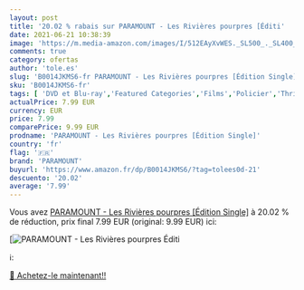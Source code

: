 ```yaml
---
layout: post
title: '20.02 % rabais sur PARAMOUNT - Les Rivières pourpres [Éditi'
date: 2021-06-21 10:38:39
image: 'https://m.media-amazon.com/images/I/512EAyXvWES._SL500_._SL400_.jpg'
comments: true
category: ofertas
author: 'tole.es'
slug: 'B0014JKMS6-fr PARAMOUNT - Les Rivières pourpres [Édition Single]'
sku: 'B0014JKMS6-fr'
tags: [ 'DVD et Blu-ray','Featured Categories','Films','Policier','Thriller','paramount', ]
actualPrice: 7.99 EUR
currency: EUR
price: 7.99
comparePrice: 9.99 EUR
prodname: 'PARAMOUNT - Les Rivières pourpres [Édition Single]'
country: 'fr'
flag: '🇫🇷'
brand: 'PARAMOUNT'
buyurl: 'https://www.amazon.fr/dp/B0014JKMS6/?tag=tolees0d-21'
descuento: '20.02'
average: '7.99'
---
```


Vous avez [PARAMOUNT - Les Rivières pourpres [Édition Single]](https://www.amazon.fr/dp/B0014JKMS6/?tag=tolees0d-21)  à  20.02 % de réduction, prix final  7.99 EUR (original: 9.99 EUR) ici:

[![PARAMOUNT - Les Rivières pourpres [Éditi](https://m.media-amazon.com/images/I/512EAyXvWES._SL500_._SL400_.jpg)](https://www.amazon.fr/dp/B0014JKMS6/?tag=tolees0d-21)

ℹ️:


[🛒 Achetez-le maintenant!!](https://www.amazon.fr/dp/B0014JKMS6/?tag=tolees0d-21)
